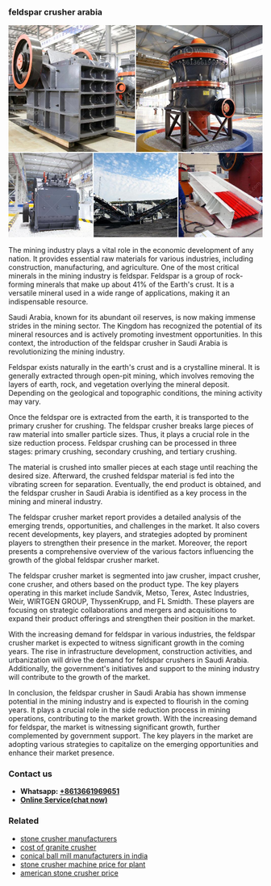 <h3>feldspar crusher arabia</h3><img src='1702260293.jpg' alt=''><p>The mining industry plays a vital role in the economic development of any nation. It provides essential raw materials for various industries, including construction, manufacturing, and agriculture. One of the most critical minerals in the mining industry is feldspar. Feldspar is a group of rock-forming minerals that make up about 41% of the Earth's crust. It is a versatile mineral used in a wide range of applications, making it an indispensable resource.</p><p>Saudi Arabia, known for its abundant oil reserves, is now making immense strides in the mining sector. The Kingdom has recognized the potential of its mineral resources and is actively promoting investment opportunities. In this context, the introduction of the feldspar crusher in Saudi Arabia is revolutionizing the mining industry.</p><p>Feldspar exists naturally in the earth's crust and is a crystalline mineral. It is generally extracted through open-pit mining, which involves removing the layers of earth, rock, and vegetation overlying the mineral deposit. Depending on the geological and topographic conditions, the mining activity may vary.</p><p>Once the feldspar ore is extracted from the earth, it is transported to the primary crusher for crushing. The feldspar crusher breaks large pieces of raw material into smaller particle sizes. Thus, it plays a crucial role in the size reduction process. Feldspar crushing can be processed in three stages: primary crushing, secondary crushing, and tertiary crushing.</p><p>The material is crushed into smaller pieces at each stage until reaching the desired size. Afterward, the crushed feldspar material is fed into the vibrating screen for separation. Eventually, the end product is obtained, and the feldspar crusher in Saudi Arabia is identified as a key process in the mining and mineral industry.</p><p>The feldspar crusher market report provides a detailed analysis of the emerging trends, opportunities, and challenges in the market. It also covers recent developments, key players, and strategies adopted by prominent players to strengthen their presence in the market. Moreover, the report presents a comprehensive overview of the various factors influencing the growth of the global feldspar crusher market.</p><p>The feldspar crusher market is segmented into jaw crusher, impact crusher, cone crusher, and others based on the product type. The key players operating in this market include Sandvik, Metso, Terex, Astec Industries, Weir, WIRTGEN GROUP, ThyssenKrupp, and FL Smidth. These players are focusing on strategic collaborations and mergers and acquisitions to expand their product offerings and strengthen their position in the market.</p><p>With the increasing demand for feldspar in various industries, the feldspar crusher market is expected to witness significant growth in the coming years. The rise in infrastructure development, construction activities, and urbanization will drive the demand for feldspar crushers in Saudi Arabia. Additionally, the government's initiatives and support to the mining industry will contribute to the growth of the market.</p><p>In conclusion, the feldspar crusher in Saudi Arabia has shown immense potential in the mining industry and is expected to flourish in the coming years. It plays a crucial role in the side reduction process in mining operations, contributing to the market growth. With the increasing demand for feldspar, the market is witnessing significant growth, further complemented by government support. The key players in the market are adopting various strategies to capitalize on the emerging opportunities and enhance their market presence.</p><h3>Contact us</h3><ul><li><strong>Whatsapp:&nbsp;<a href="https://wa.me/8613661969651">+8613661969651</a></strong></li><li><a href="https://swt.shibang-china.com/?git&amp;zhl&amp;feldspar crusher arabia"><strong>Online Service(chat now)</strong></a></li></ul><h3>Related</h3><ul><li><a href='stone crusher manufacturers.md'>stone crusher manufacturers</a></li><li><a href='cost of granite crusher.md'>cost of granite crusher</a></li><li><a href='conical ball mill manufacturers in india.md'>conical ball mill manufacturers in india</a></li><li><a href='stone crusher machine price for plant.md'>stone crusher machine price for plant</a></li><li><a href='american stone crusher price.md'>american stone crusher price</a></li></ul>